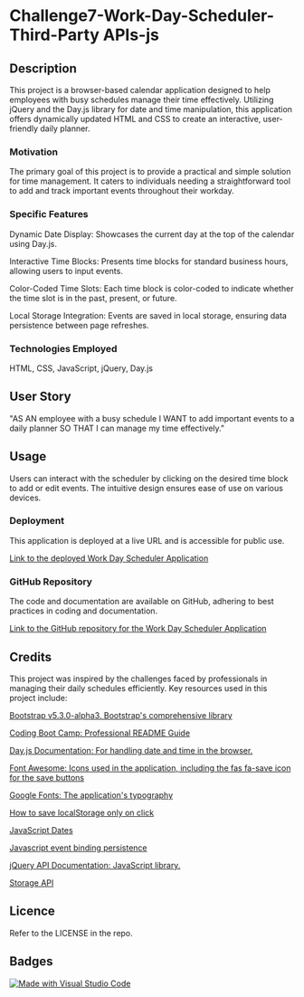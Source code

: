 # Challenge7-Work-Day-Scheduler-Third-Party APIs-js

## Description

This project is a browser-based calendar application designed to help employees with busy schedules manage their time effectively. Utilizing jQuery and the Day.js library for date and time manipulation, this application offers dynamically updated HTML and CSS to create an interactive, user-friendly daily planner.

### Motivation

The primary goal of this project is to provide a practical and simple solution for time management. It caters to individuals needing a straightforward tool to add and track important events throughout their workday.

### Specific Features

Dynamic Date Display: Showcases the current day at the top of the calendar using Day.js.

Interactive Time Blocks: Presents time blocks for standard business hours, allowing users to input events.

Color-Coded Time Slots: Each time block is color-coded to indicate whether the time slot is in the past, present, or future.

Local Storage Integration: Events are saved in local storage, ensuring data persistence between page refreshes.


### Technologies Employed

HTML, CSS, JavaScript, jQuery, Day.js

## User Story

"AS AN employee with a busy schedule
I WANT to add important events to a daily planner
SO THAT I can manage my time effectively."

## Usage

Users can interact with the scheduler by clicking on the desired time block to add or edit events. The intuitive design ensures ease of use on various devices.

### Deployment

This application is deployed at a live URL and is accessible for public use.

[Link to the deployed Work Day Scheduler Application](linkhere)

### GitHub Repository

The code and documentation are available on GitHub, adhering to best practices in coding and documentation.

[Link to the GitHub repository for the Work Day Scheduler Application](https://github.com/Natt5/challenge7-work-day-scheduler)

## Credits

This project was inspired by the challenges faced by professionals in managing their daily schedules efficiently. Key resources used in this project include:

[Bootstrap v5.3.0-alpha3. Bootstrap's comprehensive library](https://getbootstrap.com)

[Coding Boot Camp: Professional README Guide](https://coding-boot-camp.github.io/full-stack/github/professional-readme-guide)

[Day.js Documentation: For handling date and time in the browser.](https://day.js.org/docs/en/display/format)

[Font Awesome: Icons used in the application, including the fas fa-save icon for the save buttons](https://fontawesome.com)

[Google Fonts: The application's typography](https://fonts.google.com/specimen/Open+Sans)

[How to save localStorage only on click](https://stackoverflow.com/questions/61105569/how-to-save-localstorage-only-on-click)

[JavaScript Dates](https://www.freecodecamp.org/news/javascript-date-time-dayjs/)

[Javascript event binding persistence](https://stackoverflow.com/questions/19032597/javascript-event-binding-persistence)

[jQuery API Documentation: JavaScript library.](https://api.jquery.com)

[Storage API](https://developer.mozilla.org/en-US/docs/Web/API/Web_Storage_API)

## Licence

Refer to the LICENSE in the repo.

## Badges

[![Made with Visual Studio Code](https://img.shields.io/badge/Made%20with-Visual%20Studio%20Code-1f425f.svg)](https://code.visualstudio.com/)